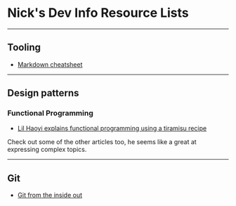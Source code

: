 # Nick's Dev Info Resource Lists
-----
## Tooling
- [Markdown cheatsheet](https://github.com/adam-p/markdown-here/wiki/Markdown-Cheatsheet)

-----
## Design patterns

### Functional Programming
- [Lil Haoyi explains functional programming using a tiramisu recipe](http://www.lihaoyi.com/post/WhatsFunctionalProgrammingAllAbout.html)

Check out some of the other articles too, he seems like a great at expressing complex topics.

-----
## Git
- [Git from the inside out](https://maryrosecook.com/blog/post/git-from-the-inside-out-talk)
